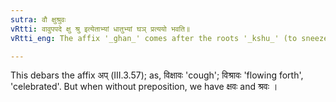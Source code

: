 ```yaml
---
sutra: वौ क्षुश्रुवः
vRtti: वावुपपदे क्षु श्रु इत्येताभ्यां धातुभ्यां घञ् प्रत्ययो भवति॥
vRtti_eng: The affix '_ghan_' comes after the roots '_kshu_' (to sneeze), and '_sru_' (to move and hear) when the preposition '_vi_' is in composition.

---
```

This debars the affix अप् (III.3.57); as, विक्षावः 'cough'; विश्रावः 'flowing forth', 'celebrated'. But when without preposition, we have क्षवः and श्रवः ।